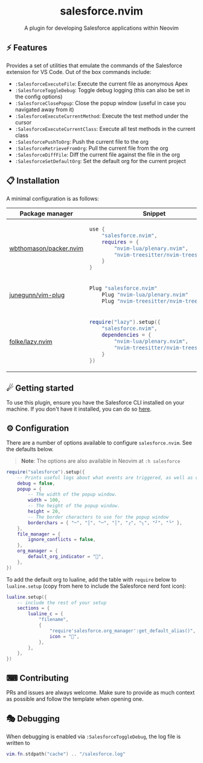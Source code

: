 <p align="center">
  <h1 align="center">salesforce.nvim</h2>
</p>

<div align="center">
    A plugin for developing Salesforce applications within Neovim
</div>

## ⚡️ Features

Provides a set of utilities that emulate the commands of the Salesforce
extension for VS Code. Out of the box commands include:

- `:SalesforceExecuteFile`: Execute the current file as anonymous Apex
- `:SalesforceToggleDebug`: Toggle debug logging (this can also be set in the config options)
- `:SalesforceClosePopup`: Close the popup window (useful in case you navigated away from it)
- `:SalesforceExecuteCurrentMethod`: Execute the test method under the cursor
- `:SalesforceExecuteCurrentClass`: Execute all test methods in the current class
- `:SalesforcePushToOrg`: Push the current file to the org
- `:SalesforceRetrieveFromOrg`: Pull the current file from the org
- `:SalesforceDiffFile`: Diff the current file against the file in the org
- `:SalesforceSetDefaultOrg`: Set the default org for the current project

## 📋 Installation

A minimal configuration is as follows:

<div align="center">
<table>
<thead>
<tr>
<th>Package manager</th>
<th>Snippet</th>
</tr>
</thead>
<tbody>
<tr>
<td>

[wbthomason/packer.nvim](https://github.com/wbthomason/packer.nvim)

</td>
<td>

```lua
use {
    "salesforce.nvim",
    requires = {
        "nvim-lua/plenary.nvim",
        "nvim-treesitter/nvim-treesitter"
    }
}
```

</td>
</tr>
<tr>
<td>

[junegunn/vim-plug](https://github.com/junegunn/vim-plug)

</td>
<td>

```lua
Plug "salesforce.nvim"
    Plug "nvim-lua/plenary.nvim"
    Plug "nvim-treesitter/nvim-treesitter"
```

</td>
</tr>
<tr>
<td>

[folke/lazy.nvim](https://github.com/folke/lazy.nvim)

</td>
<td>

```lua
require("lazy").setup({
    "salesforce.nvim",
    dependencies = {
        "nvim-lua/plenary.nvim",
        "nvim-treesitter/nvim-treesitter",
    }
})
```

</td>
</tr>
</tbody>
</table>
</div>

## ☄ Getting started

To use this plugin, ensure you have the Salesforce CLI installed on your machine. If you don't have it installed, you can do so [here](https://developer.salesforce.com/tools/salesforcecli).

## ⚙ Configuration

There are a number of options available to configure `salesforce.nvim`. See the defaults below.

> **Note**: The options are also available in Neovim at `:h salesforce`

```lua
require("salesforce").setup({
    -- Prints useful logs about what events are triggered, as well as outputs of the Salesforce CLI
    debug = false,
    popup = {
        -- The width of the popup window.
        width = 100,
        -- The height of the popup window.
        height = 20,
        -- The border characters to use for the popup window
        borderchars = { "─", "│", "─", "│", "╭", "╮", "╯", "╰" },
    },
    file_manager = {
        ignore_conflicts = false,
    },
    org_manager = {
        default_org_indicator = "󰄬",
    },
})
```

To add the default org to lualine, add the table with `require` below to `lualine.setup` (copy from here to include the Salesforce nerd font icon):

```lua
lualine.setup({
    -- include the rest of your setup
    sections = {
        lualine_c = {
            "filename",
            {
                "require'salesforce.org_manager':get_default_alias()",
                icon = "󰢎",
            },
        },
    },
})
```

## ⌨ Contributing

PRs and issues are always welcome. Make sure to provide as much context as possible and follow the template when opening one.

## 🎭 Debugging

When debugging is enabled via `:SalesforceToggleDebug`, the log file is written to

```lua
vim.fn.stdpath("cache") .. "/salesforce.log"
```

